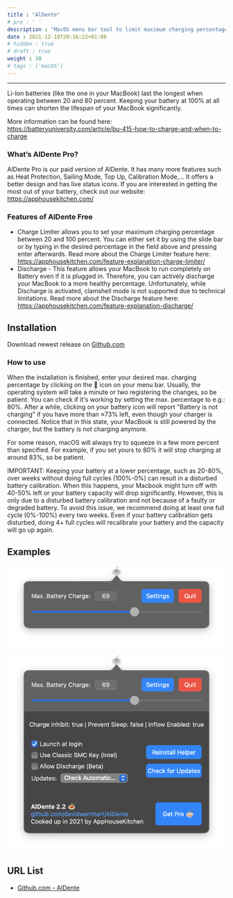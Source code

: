 ```yaml
---
title : "AlDente"
# pre : ' '
description : "MacOS menu bar tool to limit maximum charging percentage."
date : 2021-12-19T20:16:22+01:00
# hidden : true
# draft : true
weight : 30
# tags : ['macOS']
---
```


---

Li-Ion batteries (like the one in your MacBook) last the longest when operating between 20 and 80 percent. Keeping your battery at 100% at all times can shorten the lifespan of your MacBook significantly.

More information can be found here: <https://batteryuniversity.com/article/bu-415-how-to-charge-and-when-to-charge>

### What’s AlDente Pro?

AlDente Pro is our paid version of AlDente. It has many more features such as Heat Protection, Sailing Mode, Top Up, Calibration Mode,... It offers a better design and has live status icons. If you are interested in getting the most out of your battery, check out our website: <https://apphousekitchen.com/>

### Features of AlDente Free

- Charge Limiter allows you to set your maximum charging percentage between 20 and 100 percent. You can either set it by using the slide bar or by typing in the desired percentage in the field above and pressing enter afterwards. Read more about the Charge Limiter feature here: <https://apphousekitchen.com/feature-explanation-charge-limiter/>
- Discharge - This feature allows your MacBook to run completely on Battery even if it is plugged in. Therefore, you can actively discharge your MacBook to a more healthy percentage. Unfortunately, while Discharge is activated, clamshell mode is not supported due to technical limitations. Read more about the Discharge feature here: <https://apphousekitchen.com/feature-explanation-discharge/>

## Installation

Download newest release on [Github.com](https://github.com/davidwernhart/AlDente/releases)

### How to use

When the installation is finished, enter your desired max. charging percentage by clicking on the 🍝 icon on your menu bar. Usually, the operating system will take a minute or two registering the changes, so be patient. You can check if it's working by setting the max. percentage to e.g.: 80%. After a while, clicking on your battery icon will report "Battery is not charging" if you have more than ≈73% left, even though your charger is connected. Notice that in this state, your MacBook is still powered by the charger, but the battery is not charging anymore.

For some reason, macOS will always try to squeeze in a few more percent than specified. For example, if you set yours to 80% it will stop charging at around 83%, so be patient.

IMPORTANT: Keeping your battery at a lower percentage, such as 20-80%, over weeks without doing full cycles (100%-0%) can result in a disturbed battery calibration. When this happens, your Macbook might turn off with 40-50% left or your battery capacity will drop significantly. However, this is only due to a disturbed battery calibration and not because of a faulty or degraded battery. To avoid this issue, we recommend doing at least one full cycle (0%-100%) every two weeks. Even if your battery calibration gets disturbed, doing 4+ full cycles will recalibrate your battery and the capacity will go up again.

## Examples

![Example](images/free.png)

![Example](images/free-settings.png)

## URL List

- [Github.com - AlDente](https://github.com/davidwernhart/AlDente)
